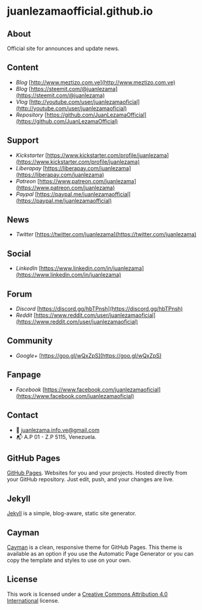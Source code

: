 # juanlezamaofficial.github.io



## About


Official site for announces and update news.



## Content


- *Blog* [http://www.meztizo.com.ve](http://www.meztizo.com.ve)
- *Blog* [https://steemit.com/@juanlezama](https://steemit.com/@juanlezama)
- *Vlog* [http://youtube.com/user/juanlezamaoficial](http://youtube.com/user/juanlezamaoficial)
- *Repository* [https://github.com/JuanLezamaOfficial](https://github.com/JuanLezamaOfficial)



## Support


- *Kickstarter* [https://www.kickstarter.com/profile/juanlezama](https://www.kickstarter.com/profile/juanlezama)
- *Liberapay* [https://liberapay.com/juanlezama](https://liberapay.com/juanlezama)
- *Patreon* [https://www.patreon.com/juanlezama](https://www.patreon.com/juanlezama)
- *Paypal* [https://paypal.me/juanlezamaofficial](https://paypal.me/juanlezamaofficial)



## News


- *Twitter* [https://twitter.com/juanlezama](https://twitter.com/juanlezama)



## Social


- *LinkedIn* [https://www.linkedin.com/in/juanlezama](https://www.linkedin.com/in/juanlezama)



## Forum


- *Discord* [https://discord.gg/hbTPnsh](https://discord.gg/hbTPnsh)
- *Reddit* [https://www.reddit.com/user/juanlezamaoficial](https://www.reddit.com/user/juanlezamaoficial)



## Community


- *Google+* [https://goo.gl/wQxZpS](https://goo.gl/wQxZpS)



## Fanpage


- *Facebook* [https://www.facebook.com/juanlezamaoficial](https://www.facebook.com/juanlezamaoficial)



## Contact


- :e-mail: juanlezama.info.ve@gmail.com
- :mailbox_with_mail: A.P 01 - Z.P 5115, Venezuela.



## GitHub Pages


[GitHub Pages](https://pages.github.com). Websites for you and your projects. Hosted directly from your GitHub repository. Just edit, push, and your changes are live.



## Jekyll


[Jekyll](https://jekyllrb.com) is a simple, blog-aware, static site generator.



## Cayman


[Cayman](https://github.com/jasonlong/cayman-theme) is a clean, responsive theme for GitHub Pages. This theme is available as an option if you use the Automatic Page Generator or you can copy the template and styles to use on your own.



## License


This work is licensed under a [Creative Commons Attribution 4.0 International](http://creativecommons.org/licenses/by/4.0/) license.
